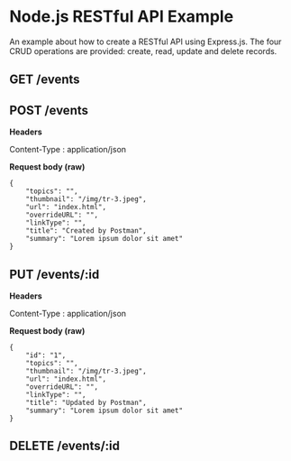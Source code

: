 # Node.js RESTful API Example

An example about how to create a RESTful API using Express.js. 
The four CRUD operations are provided: create, read, update and delete records. 


## GET /events


## POST /events

**Headers**

Content-Type : application/json

**Request body (raw)**

```
{
    "topics": "",
    "thumbnail": "/img/tr-3.jpeg",
    "url": "index.html",
    "overrideURL": "",
    "linkType": "",
    "title": "Created by Postman",
    "summary": "Lorem ipsum dolor sit amet"
}
```


## PUT /events/:id

**Headers**

Content-Type : application/json

**Request body (raw)**

```
{
	"id": "1",
    "topics": "",
    "thumbnail": "/img/tr-3.jpeg",
    "url": "index.html",
    "overrideURL": "",
    "linkType": "",
    "title": "Updated by Postman",
    "summary": "Lorem ipsum dolor sit amet"
}
```


## DELETE /events/:id




